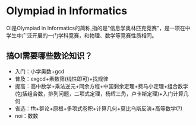 # Olympiad in Informatics
OI是Olympiad in Informatics的简称,指的是"信息学奥林匹克竞赛"，是一项在中学生中广泛开展的一门学科竞赛，和物理、数学等竞赛性质相同。


## 搞OI需要哪些数论知识？
- 入门：小学奥数+gcd
- 普及：exgcd+素数筛(线性即可)+找规律
- 提高：高中数学+乘法逆元+同余方程+中国剩余定理+费马小定理+组合数学(包括组合数，排列问题，二项式定理，杨辉三角，卢卡斯定理)+入门计算几何
- 省选：fft+群论+原根+多项式卷积+计算几何+莫比乌斯反演+高等数学(?)
- noi：数数
